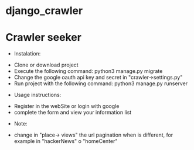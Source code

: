 # django_crawler
# Crawler seeker
* Instalation:
- Clone or download project
- Execute the following command: python3 manage.py migrate
- Change the google oauth api key and secret in "crawler->settings.py"
- Run project with the following command: python3 manage.py runserver

* Usage instructions:
- Register in the webSite or login with google
- complete the form and view your information list

* Note:
- change in "place-> views" the url pagination when is different, for example in "hackerNews" o "homeCenter"
